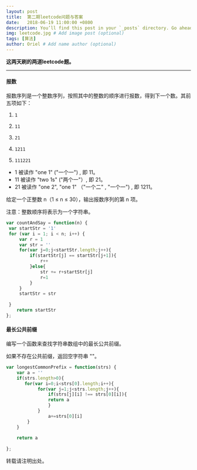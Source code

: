 ```yaml
---
layout: post
title:  第二期leetcode问题与答案
date:   2018-06-19 11:00:00 +0800
description: You’ll find this post in your `_posts` directory. Go ahead and edit it and re-build the site to see your changes. # Add post description (optional)
img: leetcode.jpg # Add image post (optional)
tags: [算法]
author: Oriel # Add name author (optional)
---
```



**这两天刷的两道leetcode题。**

------------
#### 报数
报数序列是一个整数序列，按照其中的整数的顺序进行报数，得到下一个数。其前五项如下：

1.     1
2.     11
3.     21
4.     1211
5.     111221
- 1 被读作  "one 1"  ("一个一") , 即 11。
- 11 被读作 "two 1s" ("两个一"）, 即 21。
- 21 被读作 "one 2",  "one 1" （"一个二" ,  "一个一") , 即 1211。

给定一个正整数 n（1 ≤ n ≤ 30），输出报数序列的第 n 项。

注意：整数顺序将表示为一个字符串。

```javascript
var countAndSay = function(n) {
 var startStr = '1'
 for (var i = 1; i < n; i++) {
     var r = 1
     var str = ''
     for(var j=0;j<startStr.length;j++){
         if(startStr[j] == startStr[j+1]){
             r++
         }else{
             str += r+startStr[j]
             r=1
         }
     }
     startStr = str
     
 }
    return startStr    
};
```

#### 最长公共前缀
编写一个函数来查找字符串数组中的最长公共前缀。

如果不存在公共前缀，返回空字符串 ""。

```javascript
var longestCommonPrefix = function(strs) {
    var a = ''
    if(strs.length>0){
       for(var i=0;i<strs[0].length;i++){
            for(var j=1;j<strs.length;j++){
                if(strs[j][i] !== strs[0][i]){
                return a
                } 
            }
                a+=strs[0][i]
        } 
    }
    
    return a
    
};
```


   

转载请注明出处。